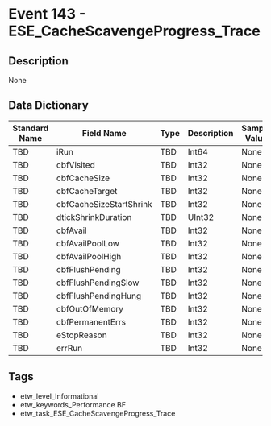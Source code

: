 # Event 143 - ESE_CacheScavengeProgress_Trace

## Description
None

## Data Dictionary
|Standard Name|Field Name|Type|Description|Sample Value|
|---|---|---|---|---|
|TBD|iRun|TBD|Int64|None|None|
|TBD|cbfVisited|TBD|Int32|None|None|
|TBD|cbfCacheSize|TBD|Int32|None|None|
|TBD|cbfCacheTarget|TBD|Int32|None|None|
|TBD|cbfCacheSizeStartShrink|TBD|Int32|None|None|
|TBD|dtickShrinkDuration|TBD|UInt32|None|None|
|TBD|cbfAvail|TBD|Int32|None|None|
|TBD|cbfAvailPoolLow|TBD|Int32|None|None|
|TBD|cbfAvailPoolHigh|TBD|Int32|None|None|
|TBD|cbfFlushPending|TBD|Int32|None|None|
|TBD|cbfFlushPendingSlow|TBD|Int32|None|None|
|TBD|cbfFlushPendingHung|TBD|Int32|None|None|
|TBD|cbfOutOfMemory|TBD|Int32|None|None|
|TBD|cbfPermanentErrs|TBD|Int32|None|None|
|TBD|eStopReason|TBD|Int32|None|None|
|TBD|errRun|TBD|Int32|None|None|

## Tags
* etw_level_Informational
* etw_keywords_Performance BF
* etw_task_ESE_CacheScavengeProgress_Trace